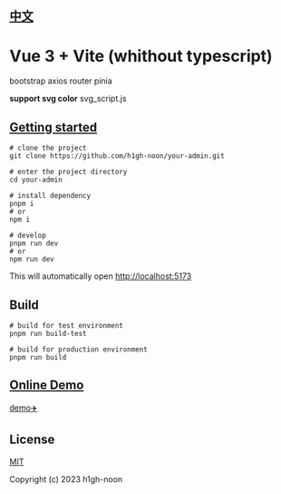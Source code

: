 
## [中文](https://github.com/h1gh-noon/your-admin/blob/dev/cn.md)

# Vue 3 + Vite (whithout typescript)
bootstrap axios router pinia

**support svg color**
svg_script.js

## [Getting started](https://github.com/h1gh-noon/your-admin)

```shell
# clone the project
git clone https://github.com/h1gh-noon/your-admin.git

# enter the project directory
cd your-admin

# install dependency
pnpm i
# or
npm i

# develop
pnpm run dev
# or
npm run dev
```

This will automatically open [http://localhost:5173](http://localhost:5173/)

## Build

```shell
# build for test environment
pnpm run build-test

# build for production environment
pnpm run build
```

## [Online Demo](https://h1gh-noon.github.io/your-admin/)

[demo✈️](https://h1gh-noon.github.io/your-admin/)

## License

[MIT](https://github.com/h1gh-noon/your-admin/blob/dev/LICENSE)

Copyright (c) 2023 h1gh-noon
